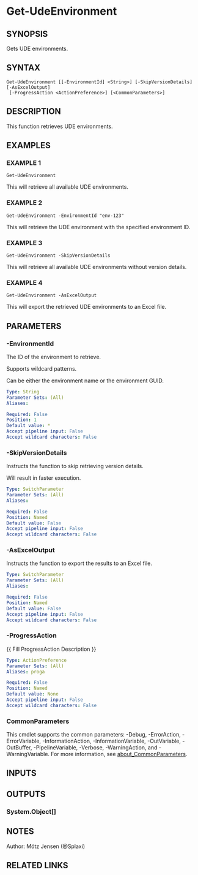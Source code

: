 ﻿---
external help file: d365bap.tools-help.xml
Module Name: d365bap.tools
online version:
schema: 2.0.0
---

# Get-UdeEnvironment

## SYNOPSIS
Gets UDE environments.

## SYNTAX

```
Get-UdeEnvironment [[-EnvironmentId] <String>] [-SkipVersionDetails] [-AsExcelOutput]
 [-ProgressAction <ActionPreference>] [<CommonParameters>]
```

## DESCRIPTION
This function retrieves UDE environments.

## EXAMPLES

### EXAMPLE 1
```
Get-UdeEnvironment
```

This will retrieve all available UDE environments.

### EXAMPLE 2
```
Get-UdeEnvironment -EnvironmentId "env-123"
```

This will retrieve the UDE environment with the specified environment ID.

### EXAMPLE 3
```
Get-UdeEnvironment -SkipVersionDetails
```

This will retrieve all available UDE environments without version details.

### EXAMPLE 4
```
Get-UdeEnvironment -AsExcelOutput
```

This will export the retrieved UDE environments to an Excel file.

## PARAMETERS

### -EnvironmentId
The ID of the environment to retrieve.

Supports wildcard patterns.

Can be either the environment name or the environment GUID.

```yaml
Type: String
Parameter Sets: (All)
Aliases:

Required: False
Position: 1
Default value: *
Accept pipeline input: False
Accept wildcard characters: False
```

### -SkipVersionDetails
Instructs the function to skip retrieving version details.

Will result in faster execution.

```yaml
Type: SwitchParameter
Parameter Sets: (All)
Aliases:

Required: False
Position: Named
Default value: False
Accept pipeline input: False
Accept wildcard characters: False
```

### -AsExcelOutput
Instructs the function to export the results to an Excel file.

```yaml
Type: SwitchParameter
Parameter Sets: (All)
Aliases:

Required: False
Position: Named
Default value: False
Accept pipeline input: False
Accept wildcard characters: False
```

### -ProgressAction
{{ Fill ProgressAction Description }}

```yaml
Type: ActionPreference
Parameter Sets: (All)
Aliases: proga

Required: False
Position: Named
Default value: None
Accept pipeline input: False
Accept wildcard characters: False
```

### CommonParameters
This cmdlet supports the common parameters: -Debug, -ErrorAction, -ErrorVariable, -InformationAction, -InformationVariable, -OutVariable, -OutBuffer, -PipelineVariable, -Verbose, -WarningAction, and -WarningVariable. For more information, see [about_CommonParameters](http://go.microsoft.com/fwlink/?LinkID=113216).

## INPUTS

## OUTPUTS

### System.Object[]
## NOTES
Author: Mötz Jensen (@Splaxi)

## RELATED LINKS

